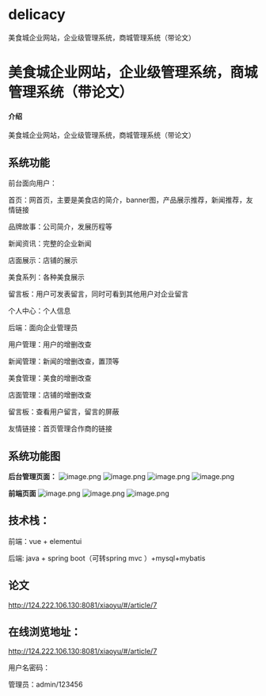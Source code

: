 # delicacy
美食城企业网站，企业级管理系统，商城管理系统（带论文）


# 美食城企业网站，企业级管理系统，商城管理系统（带论文）

#### 介绍
美食城企业网站，企业级管理系统，商城管理系统（带论文）

## 系统功能

前台面向用户：

首页：网首页，主要是美食店的简介，banner图，产品展示推荐，新闻推荐，友情链接

品牌故事：公司简介，发展历程等

新闻资讯：完整的企业新闻

店面展示：店铺的展示

美食系列：各种美食展示

留言板：用户可发表留言，同时可看到其他用户对企业留言

个人中心：个人信息


后端：面向企业管理员

用户管理：用户的增删改查

新闻管理：新闻的增删改查，置顶等

美食管理：美食的增删改查

店面管理：店铺的增删改查

留言板：查看用户留言，留言的屏蔽

友情链接：首页管理合作商的链接


## 系统功能图


**后台管理页面：**
![image.png](http://124.222.106.130:8081/api/resource/getFile?name=articlePicture/Sara11718096486172210.png)
![image.png](http://124.222.106.130:8081/api/resource/getFile?name=articlePicture/Sara1171809680426357.png)
![image.png](http://124.222.106.130:8081/api/resource/getFile?name=articlePicture/Sara11718096815114728.png)
![image.png](http://124.222.106.130:8081/api/resource/getFile?name=articlePicture/Sara1171809682629523.png)

**前端页面**
![image.png](http://124.222.106.130:8081/api/resource/getFile?name=articlePicture/Sara11718096874420243.png)
![image.png](http://124.222.106.130:8081/api/resource/getFile?name=articlePicture/Sara11718096895859723.png)
![image.png](http://124.222.106.130:8081/api/resource/getFile?name=articlePicture/Sara1171809692415314.png)


## 技术栈：

前端：vue + elementui

后端: java + spring boot（可转spring mvc ）+mysql+mybatis


## 论文

http://124.222.106.130:8081/xiaoyu/#/article/7

## 在线浏览地址：

http://124.222.106.130:8081/xiaoyu/#/article/7

用户名密码：

管理员：admin/123456
